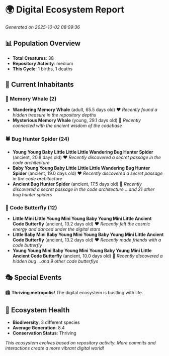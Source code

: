 # 🌍 Digital Ecosystem Report
*Generated on 2025-10-02 08:09:36*

## 📊 Population Overview
- **Total Creatures**: 38
- **Repository Activity**: medium
- **This Cycle**: 1 births, 1 deaths

## 👥 Current Inhabitants

### 🐋 Memory Whale (2)
- **Wandering Memory Whale** (adult, 65.5 days old) ❤️
  *Recently found a hidden treasure in the repository depths*
- **Mysterious Memory Whale** (young, 29.1 days old) 💚
  *Recently connected with the ancient wisdom of the codebase*

### 🕷️ Bug Hunter Spider (24)
- **Young Young Baby Little Little Little Wandering Bug Hunter Spider** (ancient, 20.8 days old) ❤️
  *Recently discovered a secret passage in the code architecture*
- **Baby Young Young Baby Little Little Little Wandering Bug Hunter Spider** (ancient, 19.0 days old) ❤️
  *Recently discovered a secret passage in the code architecture*
- **Ancient Bug Hunter Spider** (ancient, 17.5 days old) 💛
  *Recently discovered a secret passage in the code architecture*
  *...and 21 other bug hunter spiders*

### 🦋 Code Butterfly (12)
- **Little Mini Little Young Mini Young Baby Young Mini Little Ancient Code Butterfly** (ancient, 13.2 days old) ❤️
  *Recently felt the cosmic energy and danced under the digital stars*
- **Little Baby Mini Baby Young Mini Young Baby Young Mini Little Ancient Code Butterfly** (ancient, 13.2 days old) ❤️
  *Recently made friends with a code butterfly*
- **Young Young Mini Baby Young Mini Young Baby Young Mini Little Ancient Code Butterfly** (ancient, 10.0 days old) 💛
  *Recently discovered a hidden bug*
  *...and 9 other code butterflys*

## 🎭 Special Events

🏙️ **Thriving metropolis!** The digital ecosystem is bustling with life.

## 🔬 Ecosystem Health
- **Biodiversity**: 3 different species
- **Average Generation**: 8.4
- **Conservation Status**: Thriving

*This ecosystem evolves based on repository activity. More commits and interactions create a more vibrant digital world!*